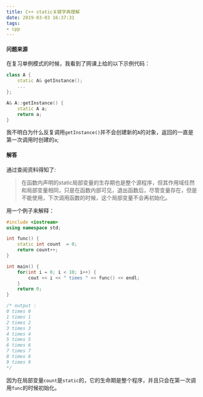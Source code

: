 ```yaml
---
title: C++ static关键字再理解
date: 2019-03-03 16:37:31
tags: 
- cpp
---
```

#### 问题来源

在复习单例模式的时候，我看到了网课上给的以下示例代码：
```cpp
class A {
    static A& getInstance();
    ...
};

A& A::getInstance() {
    static A a;
    return a;
}
```

我不明白为什么反复调用`getInstance()`并不会创建新的`A`的对象，返回的一直是第一次调用时创建的`a`;

#### 解答

通过查阅资料得知了:
> 在函数内声明的static局部变量的生存期也是整个源程序，但其作用域任然和局部变量相同，只是在函数内部可见，退出函数后，尽管变量存在，但是不能使用，下次调用函数的时候，这个局部变量不会再初始化。

用一个例子来解释：
```cpp
#include <iostream>
using namespace std;

int func() {
	static int count  = 0;
	return count++;
}

int main() {
	for(int i = 0; i < 10; i++) {
		cout << i << " times " << func() << endl;
	}
	return 0;
}

/* output :
0 times 0
1 times 1
2 times 2
3 times 3
4 times 4
5 times 5
6 times 6
7 times 7
8 times 8
9 times 9
*/
```

因为在局部变量`count`是`static`的，它的生命期是整个程序，并且只会在第一次调用`func`的时候初始化。